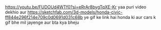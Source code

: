 https://youtu.be/FUDOUd4WTf0?si=eRrAr8bygTqXE-Kr 
yaa puri video dekhio aur 
https://sketchfab.com/3d-models/honda-civic-ff844e296f214e709c0d0691d031c68b 
ye gif ke link hai honda ki aur cars k gif bhe mil jayenge aur bta kya bheju 
